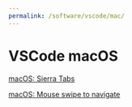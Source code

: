 ```yaml
---
permalink: /software/vscode/mac/
---
```


# VSCode macOS

[macOS: Sierra Tabs](https://code.visualstudio.com/updates/v1_12#_macos-sierra-tabs)

[macOS: Mouse swipe to navigate](https://code.visualstudio.com/updates/v1_12#_macos-mouse-swipe-to-navigate)
